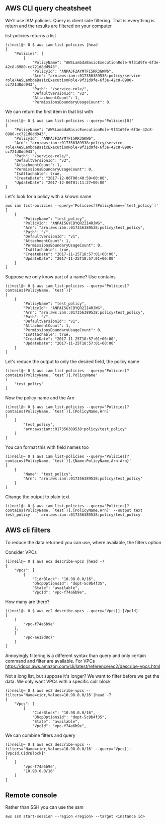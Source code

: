 ## AWS CLI query cheatsheet

We'll use IAM policies. Query is client side filtering. That is everything is return and the results are filtered on your computer

list-policies returns a list

```
(i)neil@~ 0 $ aws iam list-policies |head
{
    "Policies": [
        {
            "PolicyName": "AWSLambdaBasicExecutionRole-9f31d9fe-6f3e-42c8-8980-cc721d8dd943",
            "PolicyId": "ANPAJFZAYMTFI5RR3GKW6",
            "Arn": "arn:aws:iam::017356389538:policy/service-role/AWSLambdaBasicExecutionRole-9f31d9fe-6f3e-42c8-8980-cc721d8dd943",
            "Path": "/service-role/",
            "DefaultVersionId": "v2",
            "AttachmentCount": 1,
            "PermissionsBoundaryUsageCount": 0,
```

We can return the first item in that list with

```
(i)neil@~ 0 $ aws iam list-policies --query='Policies[0]'
{
    "PolicyName": "AWSLambdaBasicExecutionRole-9f31d9fe-6f3e-42c8-8980-cc721d8dd943",
    "PolicyId": "ANPAJFZAYMTFI5RR3GKW6",
    "Arn": "arn:aws:iam::017356389538:policy/service-role/AWSLambdaBasicExecutionRole-9f31d9fe-6f3e-42c8-8980-cc721d8dd943",
    "Path": "/service-role/",
    "DefaultVersionId": "v2",
    "AttachmentCount": 1,
    "PermissionsBoundaryUsageCount": 0,
    "IsAttachable": true,
    "CreateDate": "2017-12-06T00:40:59+00:00",
    "UpdateDate": "2017-12-06T01:11:27+00:00"
}
```

Let's look for a policy with a known name

```
aws iam list-policies --query='Policies[?PolicyName==`test_policy`]'
[
    {
        "PolicyName": "test_policy",
        "PolicyId": "ANPAI5GYCBYQR2II4RJWG",
        "Arn": "arn:aws:iam::017356389538:policy/test_policy",
        "Path": "/",
        "DefaultVersionId": "v1",
        "AttachmentCount": 1,
        "PermissionsBoundaryUsageCount": 0,
        "IsAttachable": true,
        "CreateDate": "2017-11-25T18:57:01+00:00",
        "UpdateDate": "2017-11-25T18:57:01+00:00"
    }
]
```

Suppose we only know part of a name? Use contains

```
(i)neil@~ 0 $ aws iam list-policies --query='Policies[?contains(PolicyName, `test`)]'
[
    {
        "PolicyName": "test_policy",
        "PolicyId": "ANPAI5GYCBYQR2II4RJWG",
        "Arn": "arn:aws:iam::017356389538:policy/test_policy",
        "Path": "/",
        "DefaultVersionId": "v1",
        "AttachmentCount": 1,
        "PermissionsBoundaryUsageCount": 0,
        "IsAttachable": true,
        "CreateDate": "2017-11-25T18:57:01+00:00",
        "UpdateDate": "2017-11-25T18:57:01+00:00"
    }
]
```

Let's reduce the output to only the desired field, the policy name

```
(i)neil@~ 0 $ aws iam list-policies --query='Policies[?contains(PolicyName, `test`)].PolicyName'
[
    "test_policy"
]
```

Now the policy name and the Arn

```
(i)neil@~ 0 $ aws iam list-policies --query='Policies[?contains(PolicyName, `test`)].[PolicyName,Arn]'
[
    [
        "test_policy",
        "arn:aws:iam::017356389538:policy/test_policy"
    ]
]
```

You can format this with field names too

```
(i)neil@~ 0 $ aws iam list-policies --query='Policies[?contains(PolicyName, `test`)].{Name:PolicyName,Arn:Arn}'
[
    {
        "Name": "test_policy",
        "Arn": "arn:aws:iam::017356389538:policy/test_policy"
    }
]
```

Change the output to plain text

```
(i)neil@~ 0 $ aws iam list-policies --query='Policies[?contains(PolicyName, `test`)].[PolicyName,Arn]' --output text
test_policy     arn:aws:iam::017356389538:policy/test_policy
```

## AWS cli filters

To reduce the data returned you can use, where available, the filters option

Consider VPCs

```
(i)neil@~ 0 $ aws ec2 describe-vpcs |head -7
{
    "Vpcs": [
        {
            "CidrBlock": "10.98.0.0/16",
            "DhcpOptionsId": "dopt-5c9b4f35",
            "State": "available",
            "VpcId": "vpc-f74a6b9e",

```

How many are there?

```
(i)neil@~ 0 $ aws ec2 describe-vpcs --query='Vpcs[].[VpcId]'
[
    [
        "vpc-f74a6b9e"
    ],
    [
        "vpc-ae12d8c7"
    ]
]
```

Annoyingly filtering is a different syntax than query and only certain command and filter are available.  For VPCs https://docs.aws.amazon.com/cli/latest/reference/ec2/describe-vpcs.html

Not a long list, but suppose it's longer? We want to filter before we get the data. We only want VPCs with a specific cidr block

```
(i)neil@~ 0 $ aws ec2 describe-vpcs --filters='Name=cidr,Values=10.98.0.0/16'|head -7
{
    "Vpcs": [
        {
            "CidrBlock": "10.98.0.0/16",
            "DhcpOptionsId": "dopt-5c9b4f35",
            "State": "available",
            "VpcId": "vpc-f74a6b9e",
```

We can combine filters and query

```
(i)neil@~ 0 $ aws ec2 describe-vpcs --filters='Name=cidr,Values=10.98.0.0/16' --query='Vpcs[].[VpcId,CidrBlock]'
[
    [
        "vpc-f74a6b9e",
        "10.98.0.0/16"
    ]
]
```

## Remote console

Rather than SSH you can use the ssm

```
aws ssm start-session --region <region> --target <instance id>
```
